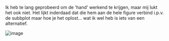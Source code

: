 Ik heb te lang geprobeerd om de 'hand' werkend te krijgen, maar mij lukt het ook niet. Het lijkt inderdaad dat die hem aan de hele figure verbind i.p.v. de subbplot maar hoe je het oplost... wat ik wel heb is iets van een alternatief.

![image](https://user-images.githubusercontent.com/60145760/229950408-6225f3a7-4e88-4ef2-9a7c-d5c59cb0afd8.png)
